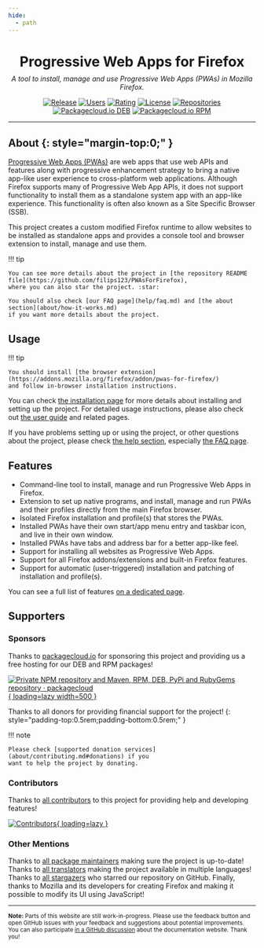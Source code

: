 ```yaml
---
hide:
  - path
---
```


<style>
.md-sidebar--primary {
  visibility: hidden;
}
</style>

<div style="text-align:center;">
<h1 style="margin-bottom:0.35em;">Progressive Web Apps for Firefox</h1>
<em>A tool to install, manage and use Progressive Web Apps (PWAs) in Mozilla Firefox.</em>
</div>

<div style="text-align:center;" markdown>

[![Release](https://img.shields.io/github/v/release/filips123/PWAsForFirefox?sort=semver&style=flat-square&cacheSeconds=3600)](https://github.com/filips123/PWAsForFirefox/releases/latest)
[![Users](https://img.shields.io/amo/users/pwas-for-firefox?style=flat-square&cacheSeconds=86400)](https://addons.mozilla.org/firefox/addon/pwas-for-firefox/)
[![Rating](https://img.shields.io/amo/rating/pwas-for-firefox?style=flat-square&cacheSeconds=86400)](https://addons.mozilla.org/firefox/addon/pwas-for-firefox/reviews/)
[![License](https://img.shields.io/github/license/filips123/PWAsForFirefox?style=flat-square&cacheSeconds=86400)](https://github.com/filips123/PWAsForFirefox/blob/main/LICENSE)
[![Repositories](https://img.shields.io/repology/repositories/firefoxpwa?style=flat-square&cacheSeconds=86400)](https://repology.org/project/firefoxpwa/versions)
[![Packagecloud.io DEB](https://img.shields.io/badge/deb-packagecloud.io-844fec.svg?style=flat-square)](https://packagecloud.io/filips/FirefoxPWA)
[![Packagecloud.io RPM](https://img.shields.io/badge/rpm-packagecloud.io-844fec.svg?style=flat-square)](https://packagecloud.io/filips/FirefoxPWA)

</div>

---

<!-- Once MkDocs Material card grids are publicly available (Goat's Horn) -->
<!-- We can try to use them to make this page look better and more "attractive" -->
<!-- Also add links to specific documentation pages, screenshots, descriptions, etc. -->

## About {: style="margin-top:0;" }

[Progressive Web Apps (PWAs)](https://developer.mozilla.org/docs/Web/Progressive_web_apps)
are web apps that use web APIs and features along with progressive enhancement strategy to
bring a native app-like user experience to cross-platform web applications. Although
Firefox supports many of Progressive Web App APIs, it does not support functionality to
install them as a standalone system app with an app-like experience. This functionality is
often also known as a Site Specific Browser (SSB).

This project creates a custom modified Firefox runtime to allow websites to be installed
as standalone apps and provides a console tool and browser extension to install, manage
and use them.

!!! tip

    You can see more details about the project in [the repository README file](https://github.com/filips123/PWAsForFirefox),
    where you can also star the project. :star:

    You should also check [our FAQ page](help/faq.md) and [the about section](about/how-it-works.md)
    if you want more details about the project.

## Usage

!!! tip

    You should install [the browser extension](https://addons.mozilla.org/firefox/addon/pwas-for-firefox/)
    and follow in-browser installation instructions.

You can check [the installation page](installation/requirements.md) for more details about
installing and setting up the project. For detailed usage instructions, please also check out
[the user guide](user-guide/extension.md) and related pages.

<!-- If you are a developer who wants to integrate PWAsForFirefox with your own projects
and applications, please check out [the developer guide](TODO). -->

If you have problems setting up or using the project, or other questions about the project,
please check [the help section](help/support.md), especially [the FAQ page](help/faq.md).

## Features

<!-- This part is currently shared between the main README, homepage and features page -->
<!-- We should try to do something about this in the future -->

* Command-line tool to install, manage and run Progressive Web Apps in Firefox.
* Extension to set up native programs, and install, manage and run PWAs and their profiles directly from the main Firefox browser.
* Isolated Firefox installation and profile(s) that stores the PWAs.
* Installed PWAs have their own start/app menu entry and taskbar icon, and live in their own window.
* Installed PWAs have tabs and address bar for a better app-like feel.
* Support for installing all websites as Progressive Web Apps.
* Support for all Firefox addons/extensions and built-in Firefox features.
* Support for automatic (user-triggered) installation and patching of installation and profile(s).

You can see a full list of features [on a dedicated page](about/supported-features.md).

## Supporters

<!-- Headings here need to use HTML, so they don't appear in the table of contents -->

<h3>Sponsors</h3>

Thanks to [packagecloud.io](https://packagecloud.io/) for sponsoring this project and
providing us a free hosting for our DEB and RPM packages!

[![Private NPM repository and Maven, RPM, DEB, PyPi and RubyGems repository · packagecloud](https://assets-production.packagecloud.io/assets/packagecloud-logo-light-3c521566d5567fe0ce8435ef1f9485b0c3ad28a958af6f520d82ad3b232d2ff3.png){ loading=lazy width=500 }](https://packagecloud.io/)

Thanks to all donors for providing financial support for the project!
{: style="padding-top:0.5rem;padding-bottom:0.5rem;" }

!!! note

    Please check [supported donation services](about/contributing.md#donations) if you
    want to help the project by donating.

<h3>Contributors</h3>

Thanks to [all contributors](https://github.com/filips123/PWAsForFirefox/graphs/contributors)
to this project for providing help and developing features!

[![Contributors](https://contrib.rocks/image?repo=filips123/PWAsForFirefox){ loading=lazy }](https://github.com/filips123/PWAsForFirefox/graphs/contributors)

<h3>Other Mentions</h3>

Thanks to [all package maintainers](https://repology.org/project/firefoxpwa/information)
making sure the project is up-to-date! Thanks to [all translators](https://crowdin.com/project/firefoxpwa)
making the project available in multiple languages! Thanks to [all stargazers](https://github.com/filips123/PWAsForFirefox/stargazers)
who starred our repository on GitHub. Finally, thanks to Mozilla and its developers for
creating Firefox and making it possible to modify its UI using JavaScript!

---

<small markdown>**Note:** Parts of this website are still work-in-progress. Please use the
feedback button and open GitHub issues with your feedback and suggestions about potential
improvements. You can also participate [in a GitHub discussion](https://github.com/filips123/PWAsForFirefox/discussions/335)
about the documentation website. Thank you!</small>
